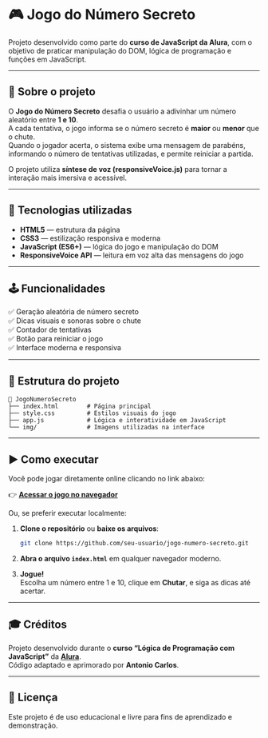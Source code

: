 # 🎮 Jogo do Número Secreto

Projeto desenvolvido como parte do **curso de JavaScript da Alura**, com o objetivo de praticar manipulação do DOM, lógica de programação e funções em JavaScript.

---

## 🧩 Sobre o projeto

O **Jogo do Número Secreto** desafia o usuário a adivinhar um número aleatório entre **1 e 10**.  
A cada tentativa, o jogo informa se o número secreto é **maior** ou **menor** que o chute.  
Quando o jogador acerta, o sistema exibe uma mensagem de parabéns, informando o número de tentativas utilizadas, e permite reiniciar a partida.

O projeto utiliza **síntese de voz (responsiveVoice.js)** para tornar a interação mais imersiva e acessível.

---

## 🚀 Tecnologias utilizadas

- **HTML5** — estrutura da página  
- **CSS3** — estilização responsiva e moderna  
- **JavaScript (ES6+)** — lógica do jogo e manipulação do DOM  
- **ResponsiveVoice API** — leitura em voz alta das mensagens do jogo  

---

## 🕹️ Funcionalidades

✅ Geração aleatória de número secreto  
✅ Dicas visuais e sonoras sobre o chute  
✅ Contador de tentativas  
✅ Botão para reiniciar o jogo  
✅ Interface moderna e responsiva  

---

## 📁 Estrutura do projeto

```
📂 JogoNumeroSecreto
├── index.html        # Página principal
├── style.css         # Estilos visuais do jogo
├── app.js            # Lógica e interatividade em JavaScript
└── img/              # Imagens utilizadas na interface
```

---

## ▶️ Como executar

Você pode jogar diretamente online clicando no link abaixo:

👉 **[Acessar o jogo no navegador](https://jogonumsecreto-eight.vercel.app/)**

Ou, se preferir executar localmente:

1. **Clone o repositório** ou **baixe os arquivos**:
   ```bash
   git clone https://github.com/seu-usuario/jogo-numero-secreto.git
   ```

2. **Abra o arquivo `index.html`** em qualquer navegador moderno.

3. **Jogue!**  
   Escolha um número entre 1 e 10, clique em **Chutar**, e siga as dicas até acertar.

---

## 🎓 Créditos

Projeto desenvolvido durante o **curso “Lógica de Programação com JavaScript”** da [**Alura**](https://www.alura.com.br/).  
Código adaptado e aprimorado por **Antonio Carlos**.

---

## 📜 Licença

Este projeto é de uso educacional e livre para fins de aprendizado e demonstração.
